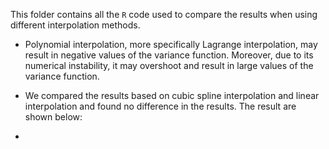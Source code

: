 This folder contains all the `R` code used to compare the results when using different interpolation methods. 
* Polynomial interpolation, more specifically Lagrange interpolation, may result in negative values of the variance function. Moreover, due to its numerical instability, it may overshoot and result in large values of the variance function.
* We compared the results based on cubic spline interpolation and linear interpolation and found no difference in the results. The result are shown below:

* 
